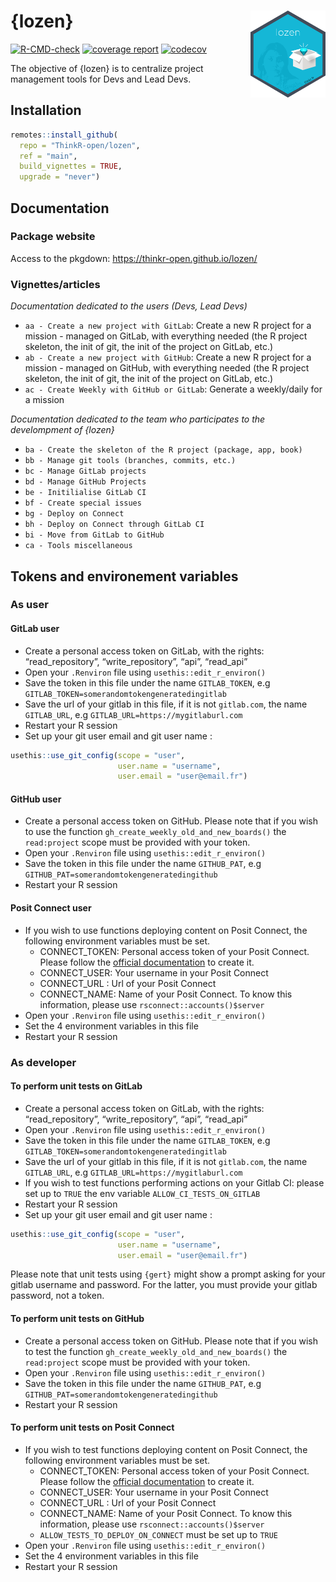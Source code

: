<!-- README.md is generated from README.Rmd. Please edit that file -->

# {lozen} <img src="man/figures/logo.png" align="right" alt="" width="120" />

<!-- badges: start -->

[![R-CMD-check](https://github.com/ThinkR-open/lozen/actions/workflows/R-CMD-check.yaml/badge.svg)](https://github.com/ThinkR-open/lozen/actions/workflows/R-CMD-check.yaml)
[![coverage
report](https://github.com/ThinkR-open/lozen/actions/workflows/test-coverage.yaml/badge.svg)](https://github.com/ThinkR-open/lozen/actions/workflows/test-coverage.yaml)
[![codecov](https://codecov.io/gh/ThinkR-open/lozen/branch/main/graph/badge.svg?token=OSIC3VV5NG)](https://codecov.io/gh/ThinkR-open/lozen)
<!-- badges: end -->

The objective of {lozen} is to centralize project management tools for
Devs and Lead Devs.

## Installation

``` r
remotes::install_github(
  repo = "ThinkR-open/lozen",
  ref = "main",
  build_vignettes = TRUE,
  upgrade = "never")
```

## Documentation

### Package website

Access to the pkgdown: <https://thinkr-open.github.io/lozen/>

### Vignettes/articles

*Documentation dedicated to the users (Devs, Lead Devs)*

- `aa - Create a new project with GitLab`: Create a new R project for a
  mission - managed on GitLab, with everything needed (the R project
  skeleton, the init of git, the init of the project on GitLab, etc.)
- `ab - Create a new project with GitHub`: Create a new R project for a
  mission - managed on GitHub, with everything needed (the R project
  skeleton, the init of git, the init of the project on GitLab, etc.)
- `ac - Create Weekly with GitHub or GitLab`: Generate a weekly/daily
  for a mission

*Documentation dedicated to the team who participates to the
develompment of {lozen}*

- `ba - Create the skeleton of the R project (package, app, book)`
- `bb - Manage git tools (branches, commits, etc.)`
- `bc - Manage GitLab projects`
- `bd - Manage GitHub Projects`
- `be - Initilialise GitLab CI`
- `bf - Create special issues`
- `bg - Deploy on Connect`
- `bh - Deploy on Connect through GitLab CI`
- `bi - Move from GitLab to GitHub`
- `ca - Tools miscellaneous`

## Tokens and environement variables

### As user

#### GitLab user

- Create a personal access token on GitLab, with the rights:
  “read_repository”, “write_repository”, “api”, “read_api”
- Open your `.Renviron` file using `usethis::edit_r_environ()`
- Save the token in this file under the name `GITLAB_TOKEN`, e.g
  `GITLAB_TOKEN=somerandomtokengeneratedingitlab`
- Save the url of your gitlab in this file, if it is not `gitlab.com`,
  the name `GITLAB_URL`, e.g `GITLAB_URL=https://mygitlaburl.com`
- Restart your R session
- Set up your git user email and git user name :

``` r
usethis::use_git_config(scope = "user",
                        user.name = "username", 
                        user.email = "user@email.fr")
```

#### GitHub user

- Create a personal access token on GitHub. Please note that if you wish
  to use the function `gh_create_weekly_old_and_new_boards()` the
  `read:project` scope must be provided with your token.
- Open your `.Renviron` file using `usethis::edit_r_environ()`
- Save the token in this file under the name `GITHUB_PAT`, e.g
  `GITHUB_PAT=somerandomtokengeneratedingithub`
- Restart your R session

#### Posit Connect user

- If you wish to use functions deploying content on Posit Connect, the
  following environment variables must be set.
  - CONNECT_TOKEN: Personal access token of your Posit Connect. Please
    follow the [official
    documentation](https://docs.posit.co/connect/user/api-keys/) to
    create it.
  - CONNECT_USER: Your username in your Posit Connect
  - CONNECT_URL : Url of your Posit Connect
  - CONNECT_NAME: Name of your Posit Connect. To know this information,
    please use `rsconnect::accounts()$server`
- Open your `.Renviron` file using `usethis::edit_r_environ()`
- Set the 4 environment variables in this file
- Restart your R session

### As developer

#### To perform unit tests on GitLab

- Create a personal access token on GitLab, with the rights:
  “read_repository”, “write_repository”, “api”, “read_api”
- Open your `.Renviron` file using `usethis::edit_r_environ()`
- Save the token in this file under the name `GITLAB_TOKEN`, e.g
  `GITLAB_TOKEN=somerandomtokengeneratedingitlab`
- Save the url of your gitlab in this file, if it is not `gitlab.com`,
  the name `GITLAB_URL`, e.g `GITLAB_URL=https://mygitlaburl.com`
- If you wish to test functions performing actions on your Gitlab CI:
  please set up to `TRUE` the env variable `ALLOW_CI_TESTS_ON_GITLAB`
- Restart your R session
- Set up your git user email and git user name :

``` r
usethis::use_git_config(scope = "user",
                        user.name = "username", 
                        user.email = "user@email.fr")
```

Please note that unit tests using `{gert}` might show a prompt asking
for your gitlab username and password. For the latter, you must provide
your gitlab password, not a token.

#### To perform unit tests on GitHub

- Create a personal access token on GitHub. Please note that if you wish
  to test the function `gh_create_weekly_old_and_new_boards()` the
  `read:project` scope must be provided with your token.
- Open your `.Renviron` file using `usethis::edit_r_environ()`
- Save the token in this file under the name `GITHUB_PAT`, e.g
  `GITHUB_PAT=somerandomtokengeneratedingithub`
- Restart your R session

#### To perform unit tests on Posit Connect

- If you wish to test functions deploying content on Posit Connect, the
  following environment variables must be set.
  - CONNECT_TOKEN: Personal access token of your Posit Connect. Please
    follow the [official
    documentation](https://docs.posit.co/connect/user/api-keys/) to
    create it.
  - CONNECT_USER: Your username in your Posit Connect
  - CONNECT_URL : Url of your Posit Connect
  - CONNECT_NAME: Name of your Posit Connect. To know this information,
    please use `rsconnect::accounts()$server`
  - `ALLOW_TESTS_TO_DEPLOY_ON_CONNECT` must be set up to `TRUE`
- Open your `.Renviron` file using `usethis::edit_r_environ()`
- Set the 4 environment variables in this file
- Restart your R session
